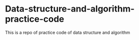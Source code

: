 # Data-structure-and-algorithm-practice-code
This is a repo of practice code of data structure and algorithm
